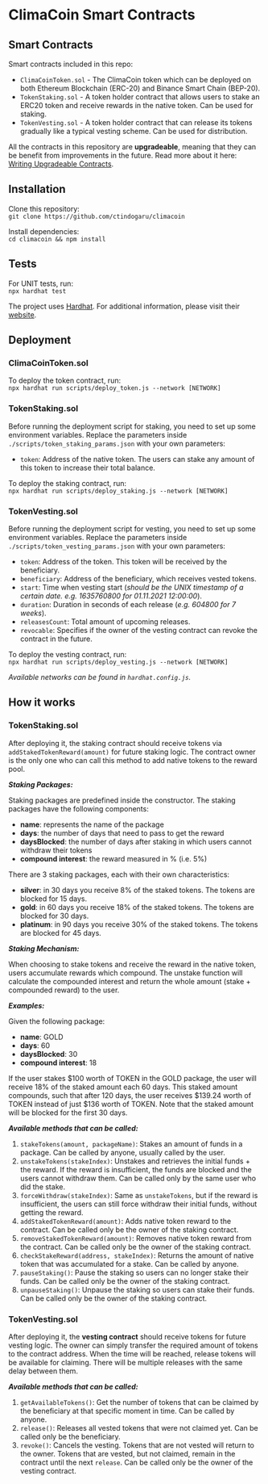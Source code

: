 # ClimaCoin Smart Contracts

## Smart Contracts

Smart contracts included in this repo:
- `ClimaCoinToken.sol` - The ClimaCoin token which can be deployed on both Ethereum Blockchain (ERC-20) and Binance Smart Chain (BEP-20). 
- `TokenStaking.sol` - A token holder contract that allows users to stake an ERC20 token and receive rewards in the native token. Can be used for staking.
- `TokenVesting.sol` - A token holder contract that can release its tokens gradually like a typical vesting scheme. Can be used for distribution.
  
All the contracts in this repository are **upgradeable**, meaning that they can be benefit from improvements in the future. Read more about it here: [Writing Upgradeable Contracts](https://docs.openzeppelin.com/upgrades-plugins/1.x/writing-upgradeable).

## Installation

Clone this repository:  
`git clone https://github.com/ctindogaru/climacoin`

Install dependencies:  
`cd climacoin && npm install`

## Tests

For UNIT tests, run:  
`npx hardhat test`

The project uses [Hardhat](https://hardhat.org/). For additional information, please visit their [website](https://hardhat.org/getting-started/).

## Deployment

### ClimaCoinToken.sol

To deploy the token contract, run:  
`npx hardhat run scripts/deploy_token.js --network [NETWORK]`  

### TokenStaking.sol

Before running the deployment script for staking, you need to set up some environment variables. Replace the parameters inside `./scripts/token_staking_params.json` with your own parameters:  
- `token`: Address of the native token. The users can stake any amount of this token to increase their total balance.

To deploy the staking contract, run:  
`npx hardhat run scripts/deploy_staking.js --network [NETWORK]`  

### TokenVesting.sol

Before running the deployment script for vesting, you need to set up some environment variables. Replace the parameters inside `./scripts/token_vesting_params.json` with your own parameters:  
- `token`: Address of the token. This token will be received by the beneficiary.
- `beneficiary`: Address of the beneficiary, which receives vested tokens.
- `start`: Time when vesting start (_should be the UNIX timestamp of a certain date. e.g. 1635760800 for 01.11.2021 12:00:00_).
- `duration`: Duration in seconds of each release (_e.g. 604800 for 7 weeks_).
- `releasesCount`: Total amount of upcoming releases.
- `revocable`: Specifies if the owner of the vesting contract can revoke the contract in the future.

To deploy the vesting contract, run:  
`npx hardhat run scripts/deploy_vesting.js --network [NETWORK]`  

*Available networks can be found in `hardhat.config.js`.*

## How it works

### TokenStaking.sol

After deploying it, the staking contract should receive tokens via `addStakedTokenReward(amount)` for future staking logic. The contract owner is the only one who can call this method to add native tokens to the reward pool.

***Staking Packages:***  

Staking packages are predefined inside the constructor. The staking packages have the following components:

- **name**: represents the name of the package
- **days**: the number of days that need to pass to get the reward
- **daysBlocked**: the number of days after staking in which users cannot withdraw their tokens
- **compound interest**: the reward measured in % (i.e. 5%)

There are 3 staking packages, each with their own characteristics:
- **silver**: in 30 days you receive 8% of the staked tokens. The tokens are blocked for 15 days.
- **gold**: in 60 days you receive 18% of the staked tokens. The tokens are blocked for 30 days.
- **platinum**: in 90 days you receive 30% of the staked tokens. The tokens are blocked for 45 days.

***Staking Mechanism:***  

When choosing to stake tokens and receive the reward in the native token, users accumulate rewards which compound. The unstake function will calculate the compounded interest and return the whole amount (stake + compounded reward) to the user.

***Examples:***  

Given the following package:
- **name**: GOLD
- **days**: 60
- **daysBlocked**: 30
- **compound interest**: 18

If the user stakes $100 worth of TOKEN in the GOLD package, the user will receive 18% of the staked amount each 60 days. This staked amount compounds, such that after 120 days, the user receives $139.24 worth of TOKEN instead of just $136 worth of TOKEN. Note that the staked amount will be blocked for the first 30 days.

***Available methods that can be called:***  

1) `stakeTokens(amount, packageName)`: Stakes an amount of funds in a package. Can be called by anyone, usually called by the user.
2) `unstakeTokens(stakeIndex)`: Unstakes and retrieves the initial funds + the reward. If the reward is insufficient, the funds are blocked and the users cannot withdraw them. Can be called only by the same user who did the stake.
3) `forceWithdraw(stakeIndex)`: Same as `unstakeTokens`, but if the reward is insufficient, the users can still force withdraw their initial funds, without getting the reward.
4) `addStakedTokenReward(amount)`: Adds native token reward to the contract. Can be called only be the owner of the staking contract.
5) `removeStakedTokenReward(amount)`: Removes native token reward from the contract. Can be called only be the owner of the staking contract.
6) `checkStakeReward(address, stakeIndex)`: Returns the amount of native token that was accumulated for a stake. Can be called by anyone.
7) `pauseStaking()`: Pause the staking so users can no longer stake their funds. Can be called only be the owner of the staking contract.
8) `unpauseStaking()`: Unpause the staking so users can stake their funds. Can be called only be the owner of the staking contract.

### TokenVesting.sol

After deploying it, the **vesting contract** should receive tokens for future vesting logic. The owner can simply transfer the required amount of tokens to the contract address. When the time will be reached, release tokens will be available for claiming. There will be multiple releases with the same delay between them.  

***Available methods that can be called:***  

1) `getAvailableTokens()`: Get the number of tokens that can be claimed by the beneficiary at that specific moment in time. Can be called by anyone.
2) `release()`: Releases all vested tokens that were not claimed yet. Can be called only be the beneficiary.
3) `revoke()`: Cancels the vesting. Tokens that are not vested will return to the owner. Tokens that are vested, but not claimed, remain in the contract until the next `release`. Can be called only be the owner of the vesting contract.
